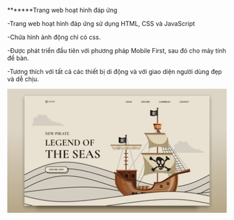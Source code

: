 *******Trang web hoạt hình đáp ứng

-Trang web hoạt hình đáp ứng sử dụng HTML, CSS và JavaScript

-Chứa hình ảnh động chỉ có css.

-Được phát triển đầu tiên với phương pháp Mobile First, sau đó cho máy tính để bàn.

-Tương thích với tất cả các thiết bị di động và với giao diện người dùng đẹp và dễ chịu.

![alt text](image.png)
